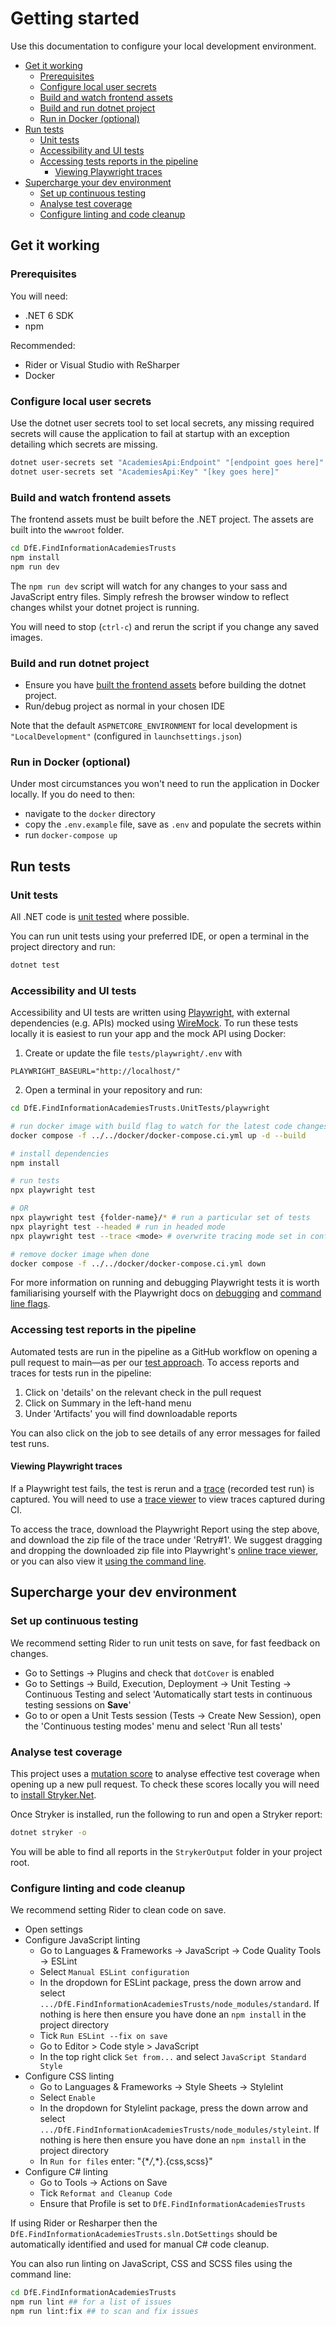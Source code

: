 # Getting started

Use this documentation to configure your local development environment.

- [Get it working](#get-it-working)
  - [Prerequisites](#prerequisites)
  - [Configure local user secrets](#configure-local-user-secrets)
  - [Build and watch frontend assets](#build-and-watch-frontend-assets)
  - [Build and run dotnet project](#build-and-run-dotnet-project)
  - [Run in Docker (optional)](#run-in-docker-optional)
- [Run tests](#run-tests)
  - [Unit tests](#unit-tests)
  - [Accessibility and UI tests](#accessibility-and-ui-tests)
  - [Accessing tests reports in the pipeline](#accessing-test-reports-in-the-pipeline)
    - [Viewing Playwright traces](#viewing-playwright-traces)
- [Supercharge your dev environment](#supercharge-your-dev-environment)
  - [Set up continuous testing](#set-up-continuous-testing)
  - [Analyse test coverage](#analyse-test-coverage)
  - [Configure linting and code cleanup](#configure-linting-and-code-cleanup)

## Get it working

### Prerequisites

You will need:

- .NET 6 SDK
- npm

Recommended:

- Rider or Visual Studio with ReSharper
- Docker

### Configure local user secrets

Use the dotnet user secrets tool to set local secrets, any missing required secrets will cause the application to fail at startup with an exception detailing which secrets are missing.

```bash
dotnet user-secrets set "AcademiesApi:Endpoint" "[endpoint goes here]"
dotnet user-secrets set "AcademiesApi:Key" "[key goes here]"
```

### Build and watch frontend assets

The frontend assets must be built before the .NET project. The assets are built into the `wwwroot` folder.

```bash
cd DfE.FindInformationAcademiesTrusts
npm install
npm run dev
```
The `npm run dev` script will watch for any changes to your sass and JavaScript entry files. Simply refresh the browser window to reflect changes whilst your dotnet project is running.

You will need to stop (`ctrl-c`) and rerun the script if you change any saved images.

### Build and run dotnet project

- Ensure you have [built the frontend assets](#build-and-watch-frontend-assets) before building the dotnet project.
- Run/debug project as normal in your chosen IDE

Note that the default `ASPNETCORE_ENVIRONMENT` for local development is `"LocalDevelopment"` (configured in `launchsettings.json`)

### Run in Docker (optional)

Under most circumstances you won't need to run the application in Docker locally. If you do need to then:

- navigate to the `docker` directory
- copy the `.env.example` file, save as `.env` and populate the secrets within
- run `docker-compose up`

## Run tests

### Unit tests

All .NET code is [unit tested](./test-approach.md) where possible. 

You can run unit tests using your preferred IDE, or open a terminal in the project directory and run:

```bash
dotnet test
```

### Accessibility and UI tests

Accessibility and UI tests are written using [Playwright](https://playwright.dev/), with external dependencies (e.g. APIs) mocked using [WireMock](https://github.com/HBOCodeLabs/wiremock-captain). 
To run these tests locally it is easiest to run your app and the mock API using Docker:

1. Create or update the file `tests/playwright/.env` with
```
PLAYWRIGHT_BASEURL="http://localhost/"
```
2. Open a terminal in your repository and run:
```bash
cd DfE.FindInformationAcademiesTrusts.UnitTests/playwright

# run docker image with build flag to watch for the latest code changes
docker compose -f ../../docker/docker-compose.ci.yml up -d --build

# install dependencies
npm install

# run tests 
npx playwright test 

# OR
npx playwright test {folder-name}/* # run a particular set of tests
npx playright test --headed # run in headed mode
npx playwright test --trace <mode> # overwrite tracing mode set in config 

# remove docker image when done
docker compose -f ../../docker/docker-compose.ci.yml down

```
For more information on running and debugging Playwright tests it is worth familiarising yourself with the Playwright docs on [debugging](https://playwright.dev/docs/debug) and [command line flags](https://playwright.dev/docs/test-cli).

### Accessing test reports in the pipeline

Automated tests are run in the pipeline as a GitHub workflow on opening a pull request to main—as per our [test approach](./test-approach.md). To access reports and traces for tests run in the pipeline:

1. Click on 'details' on the relevant check in the pull request
2. Click on Summary in the left-hand menu
3. Under 'Artifacts' you will find downloadable reports

You can also click on the job to see details of any error messages for failed test runs.

#### **Viewing Playwright traces**

If a Playwright test fails, the test is rerun and a [trace](https://playwright.dev/docs/trace-viewer-intro) (recorded test run) is captured. You will need to use a [trace viewer](https://playwright.dev/docs/trace-viewer) to view traces captured during CI.

To access the trace, download the Playwright Report using the step above, and download the zip file of the trace under 'Retry#1'. We suggest dragging and dropping the downloaded zip file into Playwright's [online trace viewer](https://trace.playwright.dev/), or you can also view it [using the command line](https://trace.playwright.dev/). 

## Supercharge your dev environment

### Set up continuous testing

We recommend setting Rider to run unit tests on save, for fast feedback on changes.

- Go to Settings -> Plugins and check that `dotCover` is enabled
- Go to Settings -> Build, Execution, Deployment -> Unit Testing -> Continuous Testing and select 'Automatically start tests in continuous testing sessions on **Save**'
- Go to or open a Unit Tests session (Tests -> Create New Session), open the 'Continuous testing modes' menu and select 'Run all tests'

### Analyse test coverage

This project uses a [mutation score](https://stryker-mutator.io/docs/) to analyse effective test coverage when opening up a new pull request.
To check these scores locally you will need to [install Stryker.Net](https://stryker-mutator.io/docs/stryker-net/getting-started/).

Once Stryker is installed, run the following to run and open a Stryker report:

```bash
dotnet stryker -o
```

You will be able to find all reports in the `StrykerOutput` folder in your project root.

### Configure linting and code cleanup

We recommend setting Rider to clean code on save.

- Open settings
- Configure JavaScript linting
  - Go to Languages & Frameworks -> JavaScript -> Code Quality Tools -> ESLint
  - Select `Manual ESLint configuration`
  - In the dropdown for ESLint package, press the down arrow and select `.../DfE.FindInformationAcademiesTrusts/node_modules/standard`. If nothing is here then ensure you have done an `npm install` in the project directory
  - Tick `Run ESLint --fix on save`
  - Go to Editor > Code style > JavaScript
  - In the top right click `Set from...` and select `JavaScript Standard Style`
- Configure CSS linting
  - Go to Languages & Frameworks -> Style Sheets -> Stylelint
  - Select `Enable`
  - In the dropdown for Stylelint package, press the down arrow and select `.../DfE.FindInformationAcademiesTrusts/node_modules/styleint`. If nothing is here then ensure you have done an `npm install` in the project directory
  - In `Run for files` enter: "{\*_/_,\*}.{css,scss}"
- Configure C# linting
  - Go to Tools -> Actions on Save
  - Tick `Reformat and Cleanup Code`
  - Ensure that Profile is set to `DfE.FindInformationAcademiesTrusts`

If using Rider or Resharper then the `DfE.FindInformationAcademiesTrusts.sln.DotSettings` should be automatically identified and used for manual C# code cleanup.

You can also run linting on JavaScript, CSS and SCSS files using the command line:

```bash
cd DfE.FindInformationAcademiesTrusts
npm run lint ## for a list of issues
npm run lint:fix ## to scan and fix issues
```
